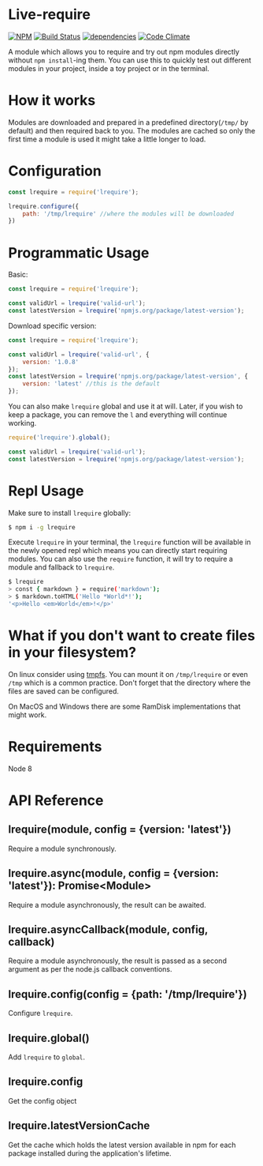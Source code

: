 # Live-require

[![NPM](https://nodei.co/npm/lrequire.png?mini=true)](https://npmjs.org/package/lrequire) [![Build Status](https://travis-ci.org/gngeorgiev/lrequire.svg?branch=master)](https://travis-ci.org/gngeorgiev/lrequire) [![dependencies](https://david-dm.org/gngeorgiev/lrequire.svg)]() [![Code Climate](https://codeclimate.com/github/gngeorgiev/lrequire/badges/gpa.svg)](https://codeclimate.com/github/gngeorgiev/lrequire)

A module which allows you to require and try out npm modules directly without `npm install`-ing them. You can use this to quickly test out different modules in your project, inside a toy project or in the terminal.

# How it works

Modules are downloaded and prepared in a predefined directory(`/tmp/` by default) and then required back to you. The modules are cached so only the first time a module is used it might take a little longer to load.

# Configuration

```javascript
const lrequire = require('lrequire');

lrequire.configure({
    path: '/tmp/lrequire' //where the modules will be downloaded
})
```

# Programmatic Usage

Basic:

```javascript
const lrequire = require('lrequire');

const validUrl = lrequire('valid-url');
const latestVersion = lrequire('npmjs.org/package/latest-version');
```

Download specific version:

```javascript
const lrequire = require('lrequire');

const validUrl = lrequire('valid-url', {
    version: '1.0.8'
});
const latestVersion = lrequire('npmjs.org/package/latest-version', {
    version: 'latest' //this is the default
});
```

You can also make `lrequire` global and use it at will. Later, if you wish to keep a package, you can remove the `l` and everything will continue working.

```javascript
require('lrequire').global();

const validUrl = lrequire('valid-url');
const latestVersion = lrequire('npmjs.org/package/latest-version');
```

# Repl Usage

Make sure to install `lrequire` globally:

```bash
$ npm i -g lrequire
```

Execute `lrequire` in your terminal, the `lrequire` function will be available in the newly opened repl which means you can directly start requiring modules. You can also use the `require` function, it will try to require a module and fallback to `lrequire`.

```bash
$ lrequire
> const { markdown } = require('markdown');
> $ markdown.toHTML('Hello *World*!');
'<p>Hello <em>World</em>!</p>'
```

# What if you don't want to create files in your filesystem?

On linux consider using [tmpfs](https://wiki.archlinux.org/index.php/tmpfs). You can mount it on `/tmp/lrequire` or even `/tmp` which is a common practice. Don't forget that the directory where the files are saved can be configured.

On MacOS and Windows there are some RamDisk implementations that might work.

# Requirements

Node 8

# API Reference

## lrequire(module, config = {version: 'latest'})
Require a module synchronously.

## lrequire.async(module, config = {version: 'latest'}): Promise\<Module\>
Require a module asynchronously, the result can be awaited.

## lrequire.asyncCallback(module, config, callback)
Require a module asynchronously, the result is passed as a second argument as per the node.js callback conventions.

## lrequire.config(config = {path: '/tmp/lrequire'})
Configure `lrequire`.

## lrequire.global()
Add `lrequire` to `global`.

## lrequire.config
Get the config object

## lrequire.latestVersionCache
Get the cache which holds the latest version available in npm for each package installed during the application's lifetime.
